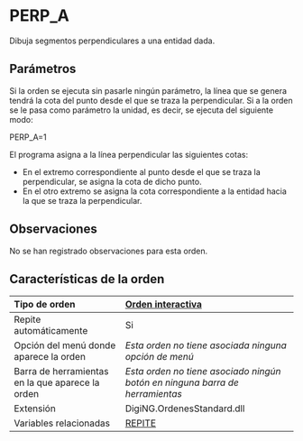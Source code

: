 # PERP\_A

Dibuja segmentos perpendiculares a una entidad dada.

## Parámetros

Si la orden se ejecuta sin pasarle ningún parámetro, la línea que se genera tendrá la cota del punto desde el que se traza la perpendicular. Si a la orden se le pasa como parámetro la unidad, es decir, se ejecuta del siguiente modo:

PERP\_A=1

El programa asigna a la línea perpendicular las siguientes cotas:

* En el extremo correspondiente al punto desde el que se traza la perpendicular, se asigna la cota de dicho punto.
* En el otro extremo se asigna la cota correspondiente a la entidad hacia la que se traza la perpendicular.

## Observaciones

No se han registrado observaciones para esta orden.

## Características de la orden

| Tipo de orden | [Orden interactiva]() |
| :--- | :--- |
| Repite automáticamente | Si |
| Opción del menú donde aparece la orden | _Esta orden no tiene asociada ninguna opción de menú_ |
| Barra de herramientas en la que aparece la orden | _Esta orden no tiene asociado ningún botón en ninguna barra de herramientas_ |
| Extensión | DigiNG.OrdenesStandard.dll |
| Variables relacionadas | [REPITE](REPITE.html) |

